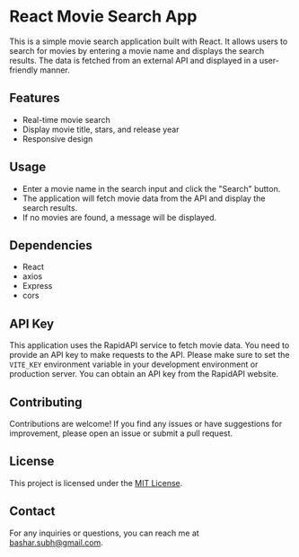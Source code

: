 # React Movie Search App

This is a simple movie search application built with React. It allows users to search for movies by entering a movie name and displays the search results. The data is fetched from an external API and displayed in a user-friendly manner.


## Features

- Real-time movie search
- Display movie title, stars, and release year
- Responsive design


## Usage

- Enter a movie name in the search input and click the "Search" button.
- The application will fetch movie data from the API and display the search results.
- If no movies are found, a message will be displayed.

## Dependencies

- React
- axios
- Express
- cors

## API Key

This application uses the RapidAPI service to fetch movie data. You need to provide an API key to make requests to the API. Please make sure to set the `VITE_KEY` environment variable in your development environment or production server. You can obtain an API key from the RapidAPI website.

## Contributing

Contributions are welcome! If you find any issues or have suggestions for improvement, please open an issue or submit a pull request.

## License

This project is licensed under the [MIT License](LICENSE).

## Contact

For any inquiries or questions, you can reach me at bashar.subh@gmail.com.

